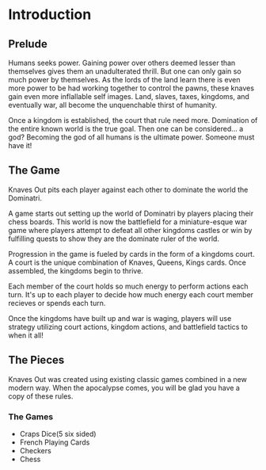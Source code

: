 # Introduction

## Prelude

Humans seeks power. Gaining power over others deemed lesser than themselves gives them an unadulterated thrill. But one can only gain so much power by themselves. As the lords of the land learn there is even more power to be had working together to control the pawns, these knaves gain even more inflallable self images. Land, slaves, taxes, kingdoms, and eventually war, all become the unquenchable thirst of humanity.

Once a kingdom is established, the court that rule need more. Domination of the entire known world is the true goal. Then one can be considered... a god? Becoming the god of all humans is the ultimate power. Someone must have it!

## The Game

Knaves Out pits each player against each other to dominate the world the Dominatri.

A game starts out setting up the world of Dominatri by players placing their chess boards. This world is now the battlefield for a miniature-esque war game where players attempt to defeat all other kingdoms castles or win by fulfilling quests to show they are the dominate ruler of the world.

Progression in the game is fueled by cards in the form of a kingdoms court. A court is the unique combination of Knaves, Queens, Kings cards. Once assembled, the kingdoms begin to thrive.

Each member of the court holds so much energy to perform actions each turn. It's up to each player to decide how much energy each court member recieves or spends each turn.

Once the kingdoms have built up and war is waging, players will use strategy utilizing court actions, kingdom actions, and battlefield tactics to when it all!

## The Pieces

Knaves Out was created using existing classic games combined in a new modern way. When the apocalypse comes, you will be glad you have a copy of these rules.

### The Games

-   Craps Dice(5 six sided)
-   French Playing Cards
-   Checkers
-   Chess
